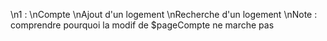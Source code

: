 \n1 :
\nCompte
\nAjout d'un logement
\nRecherche d'un logement
\nNote : comprendre pourquoi la modif de $pageCompte ne marche pas
